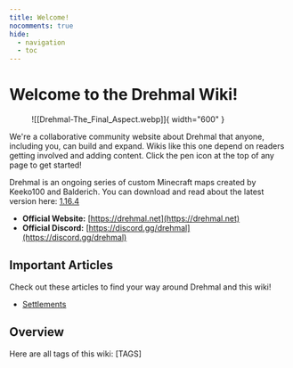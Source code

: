 ```yaml
---
title: Welcome!
nocomments: true
hide:
  - navigation
  - toc
---
```


# Welcome to the Drehmal Wiki!

<figure markdown>
  ![[Drehmal-The_Final_Aspect.webp]]{ width="600" }
</figure>


We're a collaborative community website about Drehmal that anyone, including you, can build and expand. Wikis like this one depend on readers getting involved and adding content. Click the pen icon at the top of any page to get started!

Drehmal is an ongoing series of custom Minecraft maps created by Keeko100 and Balderich. You can download and read about the latest version here: [1.16.4](https://www.planetminecraft.com/project/drehmal-v2-prim-rdial-12k-x-12k-survival-adventure-map/)

* **Official Website:** [https://drehmal.net](https://drehmal.net)
* **Official Discord:** [https://discord.gg/drehmal](https://discord.gg/drehmal)

## Important Articles
Check out these articles to find your way around Drehmal and this wiki!

* [Settlements](world/settlements/index.md)

## Overview
Here are all tags of this wiki:
[TAGS]